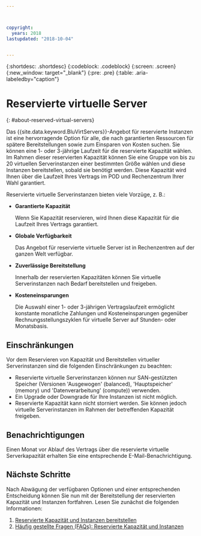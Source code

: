 ```yaml
---



copyright:
  years: 2018
lastupdated: "2018-10-04"


---
```


{:shortdesc: .shortdesc}
{:codeblock: .codeblock}
{:screen: .screen}
{:new_window: target="_blank"}
{:pre: .pre}
{:table: .aria-labeledby="caption"}

# Reservierte virtuelle Server
{: #about-reserved-virtual-servers}

Das {{site.data.keyword.BluVirtServers}}-Angebot für reservierte Instanzen ist eine hervorragende Option für alle, die nach garantierten Ressourcen für spätere Bereitstellungen sowie zum Einsparen von Kosten suchen. Sie können eine 1- oder 3-jährige Laufzeit für die reservierte Kapazität wählen. Im Rahmen dieser reservierten Kapazität können Sie eine Gruppe von bis zu 20 virtuellen Serverinstanzen einer bestimmten Größe wählen und diese Instanzen bereitstellen, sobald sie benötigt werden. Diese Kapazität wird Ihnen über die Laufzeit Ihres Vertrags im POD und Rechenzentrum Ihrer Wahl garantiert.

Reservierte virtuelle Serverinstanzen bieten viele Vorzüge, z. B.: 

* **Garantierte Kapazität**

    Wenn Sie Kapazität reservieren, wird Ihnen diese Kapazität für die Laufzeit Ihres Vertrags garantiert. 
    
* **Globale Verfügbarkeit**
    
    Das Angebot für reservierte virtuelle Server ist in Rechenzentren auf der ganzen Welt verfügbar.

* **Zuverlässige Bereitstellung**
   
   Innerhalb der reservierten Kapazitäten können Sie virtuelle Serverinstanzen nach Bedarf bereitstellen und freigeben.

* **Kosteneinsparungen**
    
    Die Auswahl einer 1- oder 3-jährigen Vertragslaufzeit ermöglicht konstante monatliche Zahlungen und Kosteneinsparungen gegenüber Rechnungsstellungszyklen für virtuelle Server auf Stunden- oder Monatsbasis. 

## Einschränkungen 

Vor dem Reservieren von Kapazität und Bereitstellen virtueller Serverinstanzen sind die folgenden Einschränkungen zu beachten:
  
  * Reservierte virtuelle Serverinstanzen können nur SAN-gestützten Speicher (Versionen 'Ausgewogen' (balanced), 'Hauptspeicher' (memory) und 'Datenverarbeitung' (compute)) verwenden.
  * Ein Upgrade oder Downgrade für Ihre Instanzen ist nicht möglich.
  * Reservierte Kapazität kann nicht storniert werden. Sie können jedoch virtuelle Serverinstanzen im Rahmen der betreffenden Kapazität freigeben.
    
## Benachrichtigungen

Einen Monat vor Ablauf des Vertrags über die reservierte virtuelle Serverkapazität erhalten Sie eine entsprechende E-Mail-Benachrichtigung. 

## Nächste Schritte

Nach Abwägung der verfügbaren Optionen und einer entsprechenden Entscheidung können Sie nun mit der Bereitstellung der reservierten Kapazität und Instanzen fortfahren. Lesen Sie zunächst die folgenden Informationen:

   1. [Reservierte Kapazität und Instanzen bereitstellen](../vsi/vsi_provision_reserved.html)
   2. [Häufig gestellte Fragen (FAQs): Reservierte Kapazität und Instanzen](../vsi/vsi_faqs_reserved.html)
